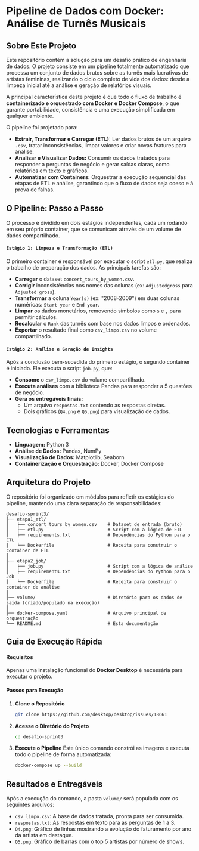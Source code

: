 # Pipeline de Dados com Docker: Análise de Turnês Musicais

## Sobre Este Projeto

Este repositório contém a solução para um desafio prático de engenharia de dados. O projeto consiste em um pipeline totalmente automatizado que processa um conjunto de dados brutos sobre as turnês mais lucrativas de artistas femininas, realizando o ciclo completo de vida dos dados: desde a limpeza inicial até a análise e geração de relatórios visuais.

A principal característica deste projeto é que todo o fluxo de trabalho é **containerizado e orquestrado com Docker e Docker Compose**, o que garante portabilidade, consistência e uma execução simplificada em qualquer ambiente.

O pipeline foi projetado para:

  * **Extrair, Transformar e Carregar (ETL):** Ler dados brutos de um arquivo `.csv`, tratar inconsistências, limpar valores e criar novas features para análise.
  * **Analisar e Visualizar Dados:** Consumir os dados tratados para responder a perguntas de negócio e gerar saídas claras, como relatórios em texto e gráficos.
  * **Automatizar com Containers:** Orquestrar a execução sequencial das etapas de ETL e análise, garantindo que o fluxo de dados seja coeso e à prova de falhas.

## O Pipeline: Passo a Passo

O processo é dividido em dois estágios independentes, cada um rodando em seu próprio container, que se comunicam através de um volume de dados compartilhado.

#### `Estágio 1: Limpeza e Transformação (ETL)`

O primeiro container é responsável por executar o script `etl.py`, que realiza o trabalho de preparação dos dados. As principais tarefas são:

  * **Carregar** o dataset `concert_tours_by_women.csv`.
  * **Corrigir** inconsistências nos nomes das colunas (ex: `Adjustedgross` para `Adjusted gross`).
  * **Transformar** a coluna `Year(s)` (ex: "2008-2009") em duas colunas numéricas: `Start year` e `End year`.
  * **Limpar** os dados monetários, removendo símbolos como `$` e `,` para permitir cálculos.
  * **Recalcular** o `Rank` das turnês com base nos dados limpos e ordenados.
  * **Exportar** o resultado final como `csv_limpo.csv` no volume compartilhado.

#### `Estágio 2: Análise e Geração de Insights`

Após a conclusão bem-sucedida do primeiro estágio, o segundo container é iniciado. Ele executa o script `job.py`, que:

  * **Consome** o `csv_limpo.csv` do volume compartilhado.
  * **Executa análises** com a biblioteca Pandas para responder a 5 questões de negócio.
  * **Gera os entregáveis finais:**
      * Um arquivo `respostas.txt` contendo as respostas diretas.
      * Dois gráficos (`Q4.png` e `Q5.png`) para visualização de dados.

## Tecnologias e Ferramentas

  * **Linguagem:** Python 3
  * **Análise de Dados:** Pandas, NumPy
  * **Visualização de Dados:** Matplotlib, Seaborn
  * **Containerização e Orquestração:** Docker, Docker Compose

## Arquitetura do Projeto

O repositório foi organizado em módulos para refletir os estágios do pipeline, mantendo uma clara separação de responsabilidades:

```
desafio-sprint3/
├── etapa1_etl/
│   ├── concert_tours_by_women.csv    # Dataset de entrada (bruto)
│   ├── etl.py                        # Script com a lógica de ETL
│   ├── requirements.txt              # Dependências do Python para o ETL
│   └── Dockerfile                    # Receita para construir o container de ETL
│
├── etapa2_job/
│   ├── job.py                        # Script com a lógica de análise
│   ├── requirements.txt              # Dependências do Python para o Job
│   └── Dockerfile                    # Receita para construir o container de análise
│
├── volume/                           # Diretório para os dados de saída (criado/populado na execução)
│
├── docker-compose.yaml               # Arquivo principal de orquestração
└── README.md                         # Esta documentação
```

## Guia de Execução Rápida

#### Requisitos

Apenas uma instalação funcional do **Docker Desktop** é necessária para executar o projeto.

#### Passos para Execução

1.  **Clone o Repositório**
    ```bash
    git clone https://github.com/desktop/desktop/issues/18661
    ```
2.  **Acesse o Diretório do Projeto**
    ```bash
    cd desafio-sprint3
    ```
3.  **Execute o Pipeline**
    Este único comando constrói as imagens e executa todo o pipeline de forma automatizada:
    ```bash
    docker-compose up --build
    ```

## Resultados e Entregáveis

Após a execução do comando, a pasta `volume/` será populada com os seguintes arquivos:

  * `csv_limpo.csv`: A base de dados tratada, pronta para ser consumida.
  * `respostas.txt`: As respostas em texto para as perguntas de 1 a 3.
  * `Q4.png`: Gráfico de linhas mostrando a evolução do faturamento por ano da artista em destaque.
  * `Q5.png`: Gráfico de barras com o top 5 artistas por número de shows.


